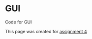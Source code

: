 GUI
===

Code for GUI

This page was created for [assignment 4](https://github.com/paulkarcher/GUI)
